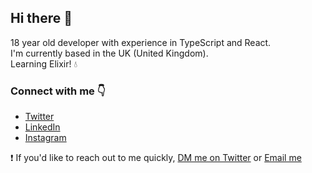 ## Hi there 👋

18 year old developer with experience in TypeScript and React.<br />
I'm currently based in the UK (United Kingdom).<br />
Learning Elixir! 💧

### Connect with me 👇
* [Twitter](https://twitter.com/notnickdev)
* [LinkedIn](https://www.linkedin.com/in/nicholas-n-5a9187195/)
* [Instagram](https://www.instagram.com/notnickdev/)

❗️ If you'd like to reach out to me quickly, [DM me on Twitter](https://twitter.com/notnickdev) or [Email me](mailto:thisnotnicholas@gmail.com)
